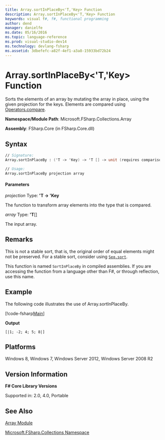 ```yaml
---
title: Array.sortInPlaceBy<'T,'Key> Function
description: Array.sortInPlaceBy<'T,'Key> Function
keywords: visual f#, f#, functional programming
author: dend
manager: danielfe
ms.date: 05/16/2016
ms.topic: language-reference
ms.prod: visual-studio-dev14
ms.technology: devlang-fsharp
ms.assetid: 3dbefefc-a82f-4ef1-a3a8-15933bd72b24 
---
```


# Array.sortInPlaceBy<'T,'Key> Function

Sorts the elements of an array by mutating the array in place, using the given projection for the keys. Elements are compared using [Operators.compare](https://msdn.microsoft.com/library/295e1320-0955-4c3d-ac31-288fa80a658c).

**Namespace/Module Path**: Microsoft.FSharp.Collections.Array

**Assembly**: FSharp.Core (in FSharp.Core.dll)


## Syntax

```fsharp
// Signature:
Array.sortInPlaceBy : ('T -> 'Key) -> 'T [] -> unit (requires comparison)

// Usage:
Array.sortInPlaceBy projection array
```

#### Parameters
*projection*
Type: **'T -&gt; 'Key**


The function to transform array elements into the type that is compared.


*array*
Type: **'T**[[]](https://msdn.microsoft.com/library/def20292-9aae-4596-9275-b94e594f8493)


The input array.


## Remarks
This is not a stable sort, that is, the original order of equal elements might not be preserved. For a stable sort, consider using [`Seq.sort`](https://msdn.microsoft.com/library/327ea595-e77c-4529-b61e-8c6cbf5ec92e).

This function is named `SortInPlaceBy` in compiled assemblies. If you are accessing the function from a language other than F#, or through reflection, use this name.

## Example

The following code illustrates the use of Array.sortInPlaceBy.

[!code-fsharp[Main](~/samples/snippets/fsharp/arrays/snippet41.fs)]

**Output**

```
[|1; -2; 4; 5; 8|]
```

## Platforms
Windows 8, Windows 7, Windows Server 2012, Windows Server 2008 R2

## Version Information
**F# Core Library Versions**

Supported in: 2.0, 4.0, Portable

## See Also
[Array Module](index.md)

[Microsoft.FSharp.Collections Namespace](../Microsoft.FSharp.Collections-Namespace.md)